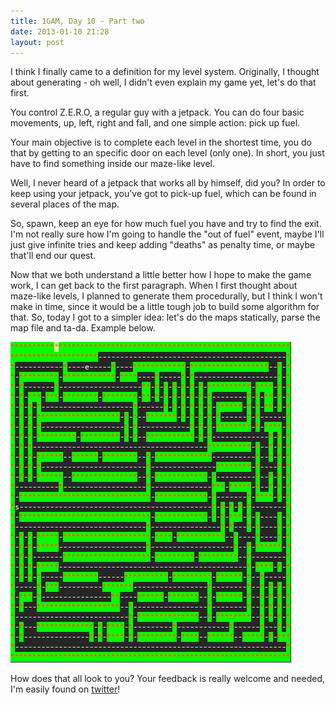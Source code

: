 ```yaml
---
title: 1GAM, Day 10 - Part two
date: 2013-01-10 21:28
layout: post
---
```


I think I finally came to a definition for my level system. Originally, I thought about generating - oh well, I didn't even explain my game yet, let's do that first.

You control Z.E.R.O, a regular guy with a jetpack. You can do four basic movements, up, left, right and fall, and one simple action: pick up fuel. 

Your main objective is to complete each level in the shortest time, you do that by getting to an specific door on each level (only one). In short, you just have to find something inside our maze-like level.

Well, I never heard of a jetpack that works all by himself, did you? In order to keep using your jetpack, you've got to pick-up fuel, which can be found in several places of the map.

So, spawn, keep an eye for how much fuel you have and try to find the exit. I'm not really sure how I'm going to handle the "out of fuel" event, maybe I'll just give infinite tries and keep adding "deaths" as penalty time, or maybe that'll end our quest.

Now that we both understand a little better how I hope to make the game work, I can get back to the first paragraph. When I first thought about maze-like levels, I planned to generate them procedurally, but I think I won't make in time, since it would be a little tough job to build some algorithm for that. So, today I got to a simpler idea: let's do the maps statically, parse the map file and ta-da. Example below.

![Example map](images/example_map.png)

How does that all look to you? Your feedback is really welcome and needed, I'm easily found on [twitter](http://www.twitter.com/hstefan)!


